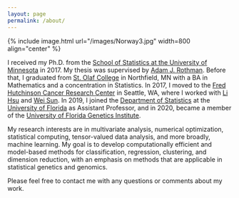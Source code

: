 ```yaml
---
layout: page
permalink: /about/
---
```


{% include image.html url="/images/Norway3.jpg" width=800 align="center" %}


I received my Ph.D. from the [School of Statistics at the University of Minnesota](http://stat.umn.edu) in 2017. My thesis was supervised by [Adam J. Rothman](http://users.stat.umn.edu/~arothman). Before that, I graduated from [St. Olaf College](https://wp.stolaf.edu/) in Northfield, MN with a BA in Mathematics and a concentration in Statistics. In 2017, I moved to the [Fred Hutchinson Cancer Research Center](https://www.fredhutch.org/en.html) in Seattle, WA, where I worked with [Li Hsu](https://www.fredhutch.org/en/labs/profiles/hsu-li.html) and [Wei Sun](https://research.fhcrc.org/sun/en.html). In 2019, I joined the [Department of Statistics](http://stat.ufl.edu/) at the [University of Florida](http://ufl.edu/) as Assistant Professor, and in 2020, became a member of the [University of Florida Genetics Institute](http://ufgi.ufl.edu/).

My research interests are in multivariate analysis, numerical optimization, statistical computing, tensor-valued data analysis, and more broadly, machine learning. My goal is to develop computationally efficient and model-based methods for classification, regression, clustering, and dimension reduction, with an emphasis on methods that are applicable in statistical genetics and genomics. 

Please feel free to contact me with any questions or comments about my work. 
